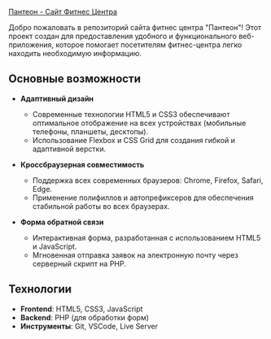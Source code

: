 [Пантеон - Сайт Фитнес Центра](https://alexanderkoldin.github.io/PanteonFitness/)

Добро пожаловать в репозиторий сайта фитнес центра "Пантеон"! Этот проект создан для предоставления удобного и функционального веб-приложения, которое помогает посетителям фитнес-центра легко находить необходимую информацию.

## Основные возможности

- **Адаптивный дизайн**
  - Современные технологии HTML5 и CSS3 обеспечивают оптимальное отображение на всех устройствах (мобильные телефоны, планшеты, десктопы).
  - Использование Flexbox и CSS Grid для создания гибкой и адаптивной верстки.

- **Кроссбраузерная совместимость**
  - Поддержка всех современных браузеров: Chrome, Firefox, Safari, Edge.
  - Применение полифиллов и автопрефиксеров для обеспечения стабильной работы во всех браузерах.

- **Форма обратной связи**
  - Интерактивная форма, разработанная с использованием HTML5 и JavaScript.
  - Мгновенная отправка заявок на электронную почту через серверный скрипт на PHP.

## Технологии

- **Frontend**: HTML5, CSS3, JavaScript
- **Backend**: PHP (для обработки форм)
- **Инструменты**: Git, VSCode, Live Server

